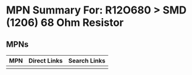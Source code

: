 



# MPN Summary For: R12O680 > SMD (1206) 68 Ohm Resistor

## MPNs
  

|MPN|Direct Links|Search Links|
| :--- | :--- | :--- |
||||
